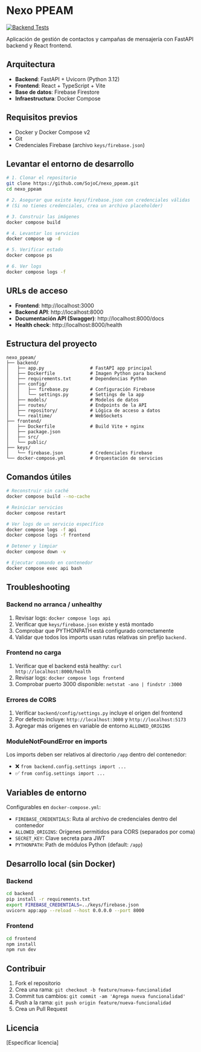 # Nexo PPEAM
[![Backend Tests](https://github.com/SojoC/nexo_ppeam/actions/workflows/tests.yml/badge.svg)](https://github.com/SojoC/nexo_ppeam/actions/workflows/tests.yml)

Aplicación de gestión de contactos y campañas de mensajería con FastAPI backend y React frontend.

## Arquitectura

- **Backend**: FastAPI + Uvicorn (Python 3.12)
- **Frontend**: React + TypeScript + Vite
- **Base de datos**: Firebase Firestore
- **Infraestructura**: Docker Compose

## Requisitos previos

- Docker y Docker Compose v2
- Git
- Credenciales Firebase (archivo `keys/firebase.json`)

## Levantar el entorno de desarrollo

```bash
# 1. Clonar el repositorio
git clone https://github.com/SojoC/nexo_ppeam.git
cd nexo_ppeam

# 2. Asegurar que existe keys/firebase.json con credenciales válidas
# (Si no tienes credenciales, crea un archivo placeholder)

# 3. Construir las imágenes
docker compose build

# 4. Levantar los servicios
docker compose up -d

# 5. Verificar estado
docker compose ps

# 6. Ver logs
docker compose logs -f
```

## URLs de acceso

- **Frontend**: http://localhost:3000
- **Backend API**: http://localhost:8000
- **Documentación API (Swagger)**: http://localhost:8000/docs
- **Health check**: http://localhost:8000/health

## Estructura del proyecto

```
nexo_ppeam/
├── backend/
│   ├── app.py                 # FastAPI app principal
│   ├── Dockerfile             # Imagen Python para backend
│   ├── requirements.txt       # Dependencias Python
│   ├── config/
│   │   ├── firebase.py        # Configuración Firebase
│   │   └── settings.py        # Settings de la app
│   ├── models/                # Modelos de datos
│   ├── routes/                # Endpoints de la API
│   ├── repository/            # Lógica de acceso a datos
│   └── realtime/              # WebSockets
├── frontend/
│   ├── Dockerfile             # Build Vite + nginx
│   ├── package.json
│   ├── src/
│   └── public/
├── keys/
│   └── firebase.json          # Credenciales Firebase
└── docker-compose.yml         # Orquestación de servicios
```

## Comandos útiles

```bash
# Reconstruir sin caché
docker compose build --no-cache

# Reiniciar servicios
docker compose restart

# Ver logs de un servicio específico
docker compose logs -f api
docker compose logs -f frontend

# Detener y limpiar
docker compose down -v

# Ejecutar comando en contenedor
docker compose exec api bash
```

## Troubleshooting

### Backend no arranca / unhealthy

1. Revisar logs: `docker compose logs api`
2. Verificar que `keys/firebase.json` existe y está montado
3. Comprobar que PYTHONPATH está configurado correctamente
4. Validar que todos los imports usan rutas relativas sin prefijo `backend.`

### Frontend no carga

1. Verificar que el backend está healthy: `curl http://localhost:8000/health`
2. Revisar logs: `docker compose logs frontend`
3. Comprobar puerto 3000 disponible: `netstat -ano | findstr :3000`

### Errores de CORS

1. Verificar `backend/config/settings.py` incluye el origen del frontend
2. Por defecto incluye: `http://localhost:3000` y `http://localhost:5173`
3. Agregar más orígenes en variable de entorno `ALLOWED_ORIGINS`

### ModuleNotFoundError en imports

Los imports deben ser relativos al directorio `/app` dentro del contenedor:
- ❌ `from backend.config.settings import ...`
- ✅ `from config.settings import ...`

## Variables de entorno

Configurables en `docker-compose.yml`:

- `FIREBASE_CREDENTIALS`: Ruta al archivo de credenciales dentro del contenedor
- `ALLOWED_ORIGINS`: Orígenes permitidos para CORS (separados por coma)
- `SECRET_KEY`: Clave secreta para JWT
- `PYTHONPATH`: Path de módulos Python (default: `/app`)

## Desarrollo local (sin Docker)

### Backend

```bash
cd backend
pip install -r requirements.txt
export FIREBASE_CREDENTIALS=../keys/firebase.json
uvicorn app:app --reload --host 0.0.0.0 --port 8000
```

### Frontend

```bash
cd frontend
npm install
npm run dev
```

## Contribuir

1. Fork el repositorio
2. Crea una rama: `git checkout -b feature/nueva-funcionalidad`
3. Commit tus cambios: `git commit -am 'Agrega nueva funcionalidad'`
4. Push a la rama: `git push origin feature/nueva-funcionalidad`
5. Crea un Pull Request

## Licencia

[Especificar licencia]
